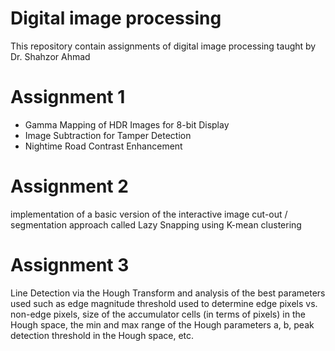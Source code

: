 # Digital image processing

This repository contain assignments of digital image processing taught by Dr. Shahzor Ahmad

# Assignment 1
* Gamma Mapping of HDR Images for 8-bit Display
* Image Subtraction for Tamper Detection
* Nightime Road Contrast Enhancement

# Assignment 2
implementation of a basic version of the interactive image cut-out / segmentation approach called Lazy Snapping using K-mean clustering

# Assignment 3
Line Detection via the Hough Transform and analysis of the best parameters used such as edge magnitude threshold used to determine edge pixels vs. non-edge pixels, size of the accumulator cells (in terms of pixels) in the Hough space, the min and max range of the Hough parameters a, b, peak detection threshold in the Hough space, etc.

